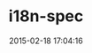 ---
layout: post
title:  "i18n-spec"
repo:   "tigrish/i18n-spec"
date:   2015-02-18 17:04:16
gemurl: http://github.com/tigrish/i18n-spec
---